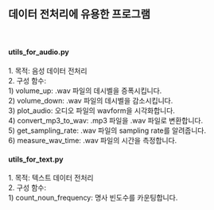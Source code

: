 <h2>데이터 전처리에 유용한 프로그램</h2>
<br>
<h4>utils_for_audio.py</h4>
1. 목적: 음성 데이터 전처리<br>
2. 구성 함수:<br>
1) volume_up: .wav 파일의 데시벨을 증폭시킵니다.<br>
2) volume_down: .wav 파일의 데시벨을 감소시킵니다.<br>
3) plot_audio: 오디오 파일의 wavform을 시각화합니다.<br>
4) convert_mp3_to_wav: .mp3 파일을 .wav 파일로 변환합니다.<br>
5) get_sampling_rate: .wav 파일의 sampling rate를 알려줍니다.<br>
6) measure_wav_time: .wav 파일의 시간을 측정합니다.<br>

<h4>utils_for_text.py</h4>
1. 목적: 텍스트 데이터 전처리<br>
2. 구성 함수:<br>
1) count_noun_frequency: 명사 빈도수를 카운팅합니다.
